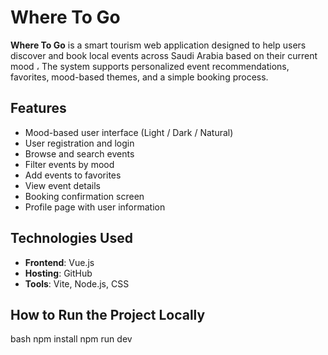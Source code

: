 # Where To Go

**Where To Go** is a smart tourism web application designed to help users discover and book local events across Saudi Arabia based on their current mood ، The system supports personalized event recommendations, favorites, mood-based themes, and a simple booking process.

## Features

- Mood-based user interface (Light / Dark / Natural)
- User registration and login
- Browse and search events
- Filter events by mood
- Add events to favorites
- View event details
- Booking confirmation screen
- Profile page with user information


## Technologies Used

- **Frontend**: Vue.js
- **Hosting**: GitHub
- **Tools**: Vite, Node.js, CSS

## How to Run the Project Locally

bash
npm install
npm run dev
